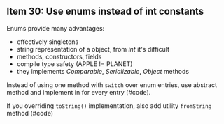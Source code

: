 ## Item 30: Use enums instead of int constants

Enums provide many advantages:
* effectively singletons
* string representation of a object, from _int_ it's difficult
* methods, constructors, fields
* compile type safety (APPLE != PLANET)
* they implements _Comparable_, _Serializable_, _Object_ methods

Instead of using one method with `switch` over enum entries, 
use abstract method and implement in for every entry (#code).

If you overriding `toString()` implementation, also add utility `fromString` method (#code) 
